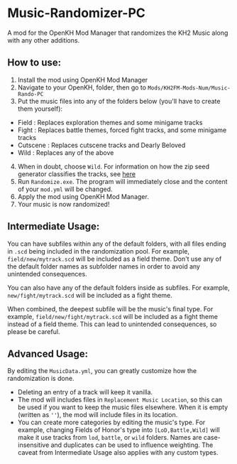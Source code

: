 # Music-Randomizer-PC
A mod for the OpenKH Mod Manager that randomizes the KH2 Music along with any other additions.

## How to use:
1. Install the mod using OpenKH Mod Manager
2. Navigate to your OpenKH, folder, then go to `Mods/KH2FM-Mods-Num/Music-Rando-PC`
3. Put the music files into any of the folders below (you'll have to create them yourself):
  - Field : Replaces exploration themes and some minigame tracks
  - Fight : Replaces battle themes, forced fight tracks, and some minigame tracks
  - Cutscene : Replaces cutscene tracks and Dearly Beloved
  - Wild : Replaces any of the above
4. When in doubt, choose `Wild`. For information on how the zip seed generator classifies the tracks, see [here](https://github.com/tommadness/KH2Randomizer/blob/master/Module/randomBGM.py)
5. Run `Randomize.exe`. The program will immediately close and the content of your `mod.yml` will be changed.
6. Apply the mod using OpenKH Mod Manager.
7. Your music is now randomized!

## Intermediate Usage:
You can have subfiles within any of the default folders, with all files ending in `.scd` being included in the randomization pool. For example, `field/new/mytrack.scd` will be included as a field theme. Don't use any of the default folder names as subfolder names in order to avoid any unintended consequences.

You can also have any of the default folders inside as subfiles. For example, `new/fight/mytrack.scd` will be included as a fight theme.

When combined, the deepest subfile will be the music's final type. For example, `field/new/fight/mytrack.scd` will be included as a fight theme instead of a field theme. This can lead to unintended consequences, so please be careful.

## Advanced Usage:
By editing the `MusicData.yml`, you can greatly customize how the randomization is done.
- Deleting an entry of a track will keep it vanilla.
- The mod will includes files in `Replacement Music Location`, so this can be used if you want to keep the music files elsewhere. When it is empty (written as `''`), the mod will include files in its location.
- You can create more categories by editing the music's type. For example, changing Fields of Honor's type into `[LoD,Battle,Wild]` will make it use tracks from `lod`, `battle`, or `wild` folders. Names are case-insensitive and duplicates can be used to influence weighting. The caveat from Intermediate Usage also applies with any custom types.
